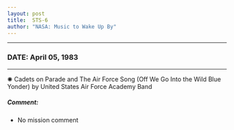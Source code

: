 ```yaml
---
layout: post
title:  STS-6
author: "NASA: Music to Wake Up By"
---
```


----
### DATE: April 05, 1983
----
✺ Cadets on Parade and The Air Force Song (Off We Go Into the Wild Blue Yonder) by United States Air Force Academy Band

##### Comment:
* No mission comment
